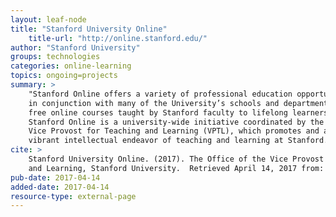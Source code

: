 ```yaml
---
layout: leaf-node
title: "Stanford University Online"
    title-url: "http://online.stanford.edu/"
author: "Stanford University"
groups: technologies
categories: online-learning
topics: ongoing=projects
summary: >
    "Stanford Online offers a variety of professional education opportunities
    in conjunction with many of the University’s schools and departments, and
    free online courses taught by Stanford faculty to lifelong learners worldwide.
    Stanford Online is a university-wide initiative coordinated by the Office of the
    Vice Provost for Teaching and Learning (VPTL), which promotes and advances the
    vibrant intellectual endeavor of teaching and learning at Stanford."
cite: >
    Stanford University Online. (2017). The Office of the Vice Provost for Teaching
    and Learning, Stanford University.  Retrieved April 14, 2017 from: http://online.stanford.edu/about
pub-date: 2017-04-14
added-date: 2017-04-14
resource-type: external-page
---
```

